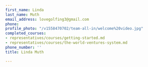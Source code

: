 ```yaml
---
first_name: Linda
last_name: Muth
email_address: lovegolfing3@gmail.com
phone: 
profile_photo: "/v1558470702/team-all-in/welcome%20video.jpg"
completed_courses:
- representatives/courses/getting-started.md
- representatives/courses/the-world-ventures-system.md
phone_number: ''
title: Linda Muth

---
```

